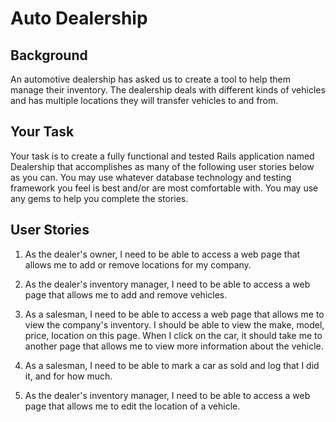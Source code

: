 # Auto Dealership

## Background
An automotive dealership has asked us to create a tool to help them manage their inventory.
The dealership deals with different kinds of vehicles and has multiple locations they will transfer vehicles to and from.

## Your Task
Your task is to create a fully functional and tested Rails application named Dealership that accomplishes as many of the following user stories below as you can.
  You may use whatever database technology and testing framework
you feel is best and/or are most comfortable with.  You may use any gems to help you complete the stories.

## User Stories

1. As the dealer's owner, I need to be able to access a web page that allows me to add or remove locations for my company.

2. As the dealer's inventory manager, I need to be able to access a web page that allows me to add and remove vehicles.

3. As a salesman, I need to be able to access a web page that allows me to view the company's inventory.
  I should be able to view the make, model, price, location on this page.  When I click on the car, it should take me
  to another page that allows me to view more information about the vehicle.

4. As a salesman, I need to be able to mark a car as sold and log that I did it, and for how much.

5. As the dealer's inventory manager, I need to be able to access a web page that allows me to edit the location of a vehicle.
